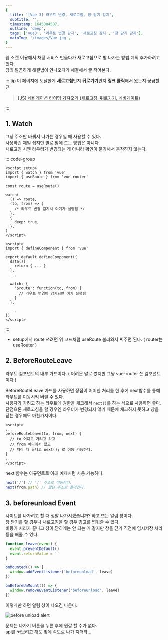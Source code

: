 ```yaml
---
{
  title: '[Vue 3] 라우트 변경, 새로고침, 창 닫기 감지',
  subtitle: '',
  timestamp: 1645084587,
  outline: 'deep',
  tags: ['vue3', '라우트 변경 감지', '새로고침 감지', '창 닫기 감지'],
  mainImg: '/images/Vue.jpg',
}
---
```


<PostDetailHeader />

웹 소캣 이용해서 채팅 서비스 만들다가 새로고침으로 방 나가는 방법 예외 추가하려고 했다.  
당최 깔끔하게 해결법이 안나오다가 해결해서 글 적어본다.

::: tip
이 페이지에 도달한게 **새로고침**인지 **뒤로가기**인지 **링크 클릭**해서 왔는지 궁금할땐

> [[JS] 네비게이션 타이밍 가져오기 (새로고침, 뒤로가기, 네비게이트)](js-navigation-timing.md)

:::

## 1. Watch

그냥 주소만 바꿔서 나가는 경우일 때 사용할 수 있다.  
사용하긴 제일 쉽지만 별로 맘에 드는 방법은 아니다.  
새로고침 시엔 라우터가 변경되는 게 아니라 확인이 불가해서 동작하지 않는다.

::: code-group

```vue [Composition API]
<script setup>
import { watch } from 'vue'
import { useRoute } from 'vue-router'

const route = useRoute()

watch(
  () => route,
  (to, from) => {
    /* 라우트 변경 감지시 여기가 실행됨 */
  },
  {
    deep: true,
  },
)
</script>
```

```vue [Optional API]
<script>
import { defineComponent } from 'vue'

export default defineComponent({
  data(){
    return { ... }
  },
  ...

  watch: {
    '$route': function(to, from) {
      // 라우트 변경이 감지되면 여기 실행됨
    }
  },

  ...
})
</script>
```

:::

- setup에서 route 쓰려면 위 코드처럼 useRoute 불러와서 써주면 된다. ( router는 useRouter )

## 2. BeforeRouteLeave

라우트 컴포넌트의 내부 가드이다. ( 어려운 말로 썼지만 그냥 vue-router 쓴 컴포넌트이다 )

BeforeRouteLeave 가드를 사용하면 장점이 어떠한 처리를 한 후에 next함수를 통해 라우트를 이동시켜 버릴 수 있다.  
사용자가 가려고 하는 라우트에 권한을 체크해서 `next()`를 하는 식으로 사용하면 좋다.  
단점으론 새로고침을 할 경우엔 라우터가 변경되지 않기 때문에 체크하지 못하고 창을 닫는 경우에도 마찬가지이다.

```vue
<script>
...
beforeRouteLeave(to, from, next) {
  // to 어디로 가려고 하고
  // from 어디에서 왔고
  // 처리 다 끝나고 next(); 로 이동 가능하다.
}
...
</script>
```

next 함수는 아규먼트로 아래 예제처럼 사용 가능하다.

```ts
next('/') // '/' 주소로 이동한다.
next(from.path) // 왔던 주소로 돌아간다.
```

## 3. beforeunload Event

사이트를 나가려고 할 때 정말 나가시겠습니까? 하고 뜨는 알림 창이다.  
창 닫기를 할 경우나 새로고침을 할 경우 경고를 띄워줄 수 있다.  
비동기 처리가 끝나고 창이 닫히게는 안 되는 거 같지만 창을 닫기 직전에 임시저장 처리 등을 해줄 수 있다.

```js
function leave(event) {
  event.preventDefault()
  event.returnValue = ''
}

onMounted(() => {
  window.addEventListener('beforeunload', leave)
})

onBeforeUnMount(() => {
  window.removeEventListener('beforeunload', leave)
})
```

이렇게만 하면 알림 창이 나오긴 나온다.

![before unload alert](/images/beforeunload-alert.png)

문제는 나가기 버튼을 누른 후에 뭔갈 할 수가 없다.  
api를 쏴보려고 해도 빛에 속도로 나가 지더라...
